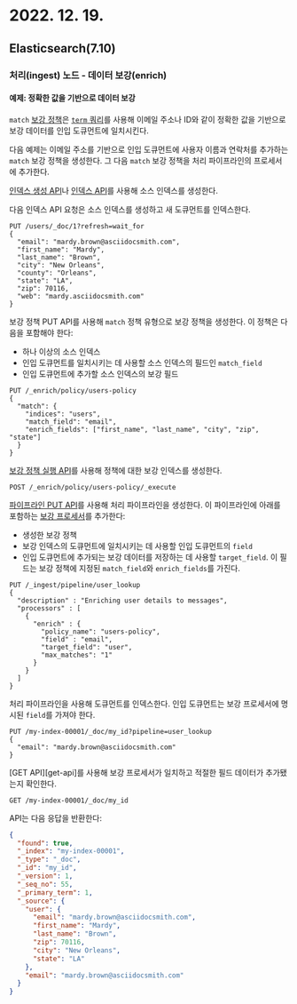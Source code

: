 # 2022. 12. 19.

## Elasticsearch(7.10)

### 처리(ingest) 노드 - 데이터 보강(enrich)

#### 예제: 정확한 값을 기반으로 데이터 보강

`match` [보강 정책][enrich-policy]은 [`term` 쿼리][term-query]를 사용해 이메일 주소나 ID와 같이 정확한 값을 기반으로 보강 데이터를 인입 도큐먼트에 일치시킨다.

다음 예제는 이메일 주소를 기반으로 인입 도큐먼트에 사용자 이름과 연락처를 추가하는 `match` 보강 정책을 생성한다. 그 다음 `match` 보강 정책을 처리 파이프라인의 프로세서에 추가한다.

[인덱스 생성 API][create-index-api]나 [인덱스 API][index-api]를 사용해 소스 인덱스를 생성한다.

다음 인덱스 API 요청은 소스 인덱스를 생성하고 새 도큐먼트를 인덱스한다.

```http
PUT /users/_doc/1?refresh=wait_for
{
  "email": "mardy.brown@asciidocsmith.com",
  "first_name": "Mardy",
  "last_name": "Brown",
  "city": "New Orleans",
  "county": "Orleans",
  "state": "LA",
  "zip": 70116,
  "web": "mardy.asciidocsmith.com"
}
```

보강 정책 PUT API를 사용해 `match` 정책 유형으로 보강 정책을 생성한다. 이 정책은 다음을 포함해야 한다:

* 하나 이상의 소스 인덱스
* 인입 도큐먼트를 일치시키는 데 사용할 소스 인덱스의 필드인 `match_field`
* 인입 도큐먼트에 추가할 소스 인덱스의 보강 필드

```http
PUT /_enrich/policy/users-policy
{
  "match": {
    "indices": "users",
    "match_field": "email",
    "enrich_fields": ["first_name", "last_name", "city", "zip", "state"]
  }
}
```

[보강 정책 실행 API][enrich-policy-execute-api]를 사용해 정책에 대한 보강 인덱스를 생성한다.

```http
POST /_enrich/policy/users-policy/_execute
```

[파이프라인 PUT API][put-pipeline-api]를 사용해 처리 파이프라인을 생성한다. 이 파이프라인에 아래를 포함하는 [보강 프로세서][enrich-processor]를 추가한다:

* 생성한 보강 정책
* 보강 인덱스의 도큐먼트에 일치시키는 데 사용할 인입 도큐먼트의 `field`
* 인입 도큐먼트에 추가되는 보강 데이터를 저장하는 데 사용할 `target_field`. 이 필드는 보강 정책에 지정된 `match_field`와 `enrich_fields`를 가진다.

```http
PUT /_ingest/pipeline/user_lookup
{
  "description" : "Enriching user details to messages",
  "processors" : [
    {
      "enrich" : {
        "policy_name": "users-policy",
        "field" : "email",
        "target_field": "user",
        "max_matches": "1"
      }
    }
  ]
}
```

처리 파이프라인을 사용해 도큐먼트를 인덱스한다. 인입 도큐먼트는 보강 프로세서에 명시된 `field`를 가져야 한다.

```http
PUT /my-index-00001/_doc/my_id?pipeline=user_lookup
{
  "email": "mardy.brown@asciidocsmith.com"
}
```

[GET API][get-api]를 사용해 보강 프로세서가 일치하고 적절한 필드 데이터가 추가됐는지 확인한다.

```http
GET /my-index-00001/_doc/my_id
```

API는 다음 응답을 반환한다:

```json
{
  "found": true,
  "_index": "my-index-00001",
  "_type": "_doc",
  "_id": "my_id",
  "_version": 1,
  "_seq_no": 55,
  "_primary_term": 1,
  "_source": {
    "user": {
      "email": "mardy.brown@asciidocsmith.com",
      "first_name": "Mardy",
      "last_name": "Brown",
      "zip": 70116,
      "city": "New Orleans",
      "state": "LA"
    },
    "email": "mardy.brown@asciidocsmith.com"
  }
}
```



[enrich-policy]: https://www.elastic.co/guide/en/elasticsearch/reference/7.10/ingest-enriching-data.html#enrich-policy
[term-query]: https://www.elastic.co/guide/en/elasticsearch/reference/7.10/query-dsl-term-query.html
[create-index-api]: https://www.elastic.co/guide/en/elasticsearch/reference/7.10/indices-create-index.html
[index-api]: https://www.elastic.co/guide/en/elasticsearch/reference/7.10/docs-index_.html
[enrich-policy-execute-api]: https://www.elastic.co/guide/en/elasticsearch/reference/7.10/execute-enrich-policy-api.html
[put-pipeline-api]: https://www.elastic.co/guide/en/elasticsearch/reference/7.10/put-pipeline-api.html
[enrich-processor]: https://www.elastic.co/guide/en/elasticsearch/reference/7.10/enrich-processor.html